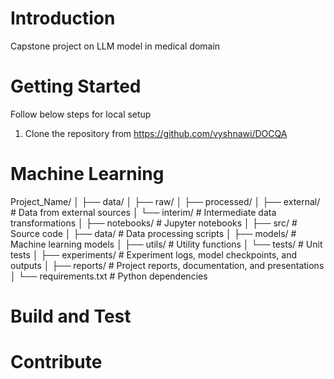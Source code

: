 # Introduction 
Capstone project on LLM model in medical domain 

# Getting Started
Follow below steps for local setup
1.	Clone the repository from https://github.com/vyshnawi/DOCQA


# Machine Learning

Project_Name/
│
├── data/
│   ├── raw/
│   ├── processed/
│   ├── external/        # Data from external sources
│   └── interim/         # Intermediate data transformations
│
├── notebooks/           # Jupyter notebooks
│
├── src/                 # Source code
│   ├── data/            # Data processing scripts
│   ├── models/          # Machine learning models
│   ├── utils/           # Utility functions
│   └── tests/           # Unit tests
│
├── experiments/         # Experiment logs, model checkpoints, and outputs
│
├── reports/             # Project reports, documentation, and presentations
│
└── requirements.txt     # Python dependencies

# Build and Test

# Contribute
